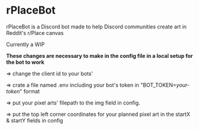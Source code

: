# rPlaceBot

rPlaceBot is a Discord bot made to help Discord communities create art in Reddit's r/Place canvas

Currently a WIP

**These changes are necessary to make in the config file in a local setup for the bot to work**

=> change the client id to your bots'

=> crate a file named .env including your bot's token in "BOT_TOKEN=*your-token*" format

=> put your pixel arts' filepath to the img field in config.

=> put the top left corner coordinates for your planned pixel art in the startX & startY fields in config
